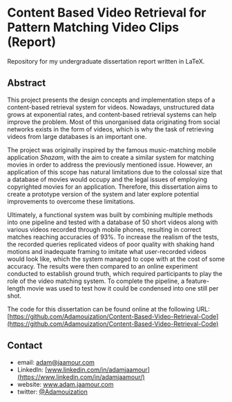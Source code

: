 # Content Based Video Retrieval for Pattern Matching Video Clips (Report)

Repository for my undergraduate dissertation report written in LaTeX.

## Abstract

This project presents the design concepts and implementation steps of a content-based retrieval system for videos. Nowadays, unstructured data grows at exponential rates, and content-based retrieval systems can help improve the problem. Most of this unorganised data originating from social networks exists in the form of videos, which is why the task of retrieving videos from large databases is an important one.

The project was originally inspired by the famous music-matching mobile application *Shazam*, with the aim to create a similar system for matching movies in order to address the previously mentioned issue. However, an application of this scope has natural limitations due to the colossal size that a database of movies would occupy and the legal issues of employing copyrighted movies for an application. Therefore, this dissertation aims to create a prototype version of the system and later explore potential improvements to overcome these limitations.

Ultimately, a functional system was built by combining multiple methods into one pipeline and tested with a database of 50 short videos along with various videos recorded through mobile phones, resulting in correct matches reaching accuracies of 93\%. To increase the realism of the tests, the recorded queries replicated videos of poor quality with shaking hand motions and inadequate framing to imitate what user-recorded videos would look like, which the system managed to cope with at the cost of some accuracy. The results were then compared to an online experiment conducted to establish ground truth, which required participants to play the role of the video matching system. To complete the pipeline, a feature-length movie was used to test how it could be condensed into one still per shot.

The code for this dissertation can be found online at the following URL: [https://github.com/Adamouization/Content-Based-Video-Retrieval-Code](https://github.com/Adamouization/Content-Based-Video-Retrieval-Code)

## Contact
* email: adam@jaamour.com
* LinkedIn: [www.linkedin.com/in/adamjaamour](https://www.linkedin.com/in/adamjaamour/)
* website: www.adam.jaamour.com
* twitter: [@Adamouization](https://twitter.com/Adamouization)
